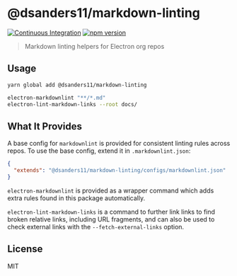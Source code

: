 # @dsanders11/markdown-linting

[![Continuous Integration](https://github.com/dsanders11/markdown-linting/actions/workflows/test.yml/badge.svg)](https://github.com/dsanders11/markdown-linting/actions/workflows/test.yml)
[![npm version](http://img.shields.io/npm/v/@dsanders11/markdown-linting.svg)](https://npmjs.org/package/@dsanders11/markdown-linting)

> Markdown linting helpers for Electron org repos

## Usage

```bash
yarn global add @dsanders11/markdown-linting

electron-markdownlint "**/*.md"
electron-lint-markdown-links --root docs/
```

## What It Provides

A base config for `markdownlint` is provided for consistent linting rules
across repos. To use the base config, extend it in `.markdownlint.json`:

```json
{
  "extends": "@dsanders11/markdown-linting/configs/markdownlint.json"
}
```

`electron-markdownlint` is provided as a wrapper command which adds extra
rules found in this package automatically.

`electron-lint-markdown-links` is a command to further link links to find
broken relative links, including URL fragments, and can also be used to
check external links with the `--fetch-external-links` option.

## License

MIT
